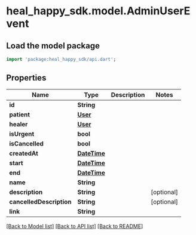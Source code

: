 # heal_happy_sdk.model.AdminUserEvent

## Load the model package
```dart
import 'package:heal_happy_sdk/api.dart';
```

## Properties
Name | Type | Description | Notes
------------ | ------------- | ------------- | -------------
**id** | **String** |  | 
**patient** | [**User**](User.md) |  | 
**healer** | [**User**](User.md) |  | 
**isUrgent** | **bool** |  | 
**isCancelled** | **bool** |  | 
**createdAt** | [**DateTime**](DateTime.md) |  | 
**start** | [**DateTime**](DateTime.md) |  | 
**end** | [**DateTime**](DateTime.md) |  | 
**name** | **String** |  | 
**description** | **String** |  | [optional] 
**cancelledDescription** | **String** |  | [optional] 
**link** | **String** |  | 

[[Back to Model list]](../README.md#documentation-for-models) [[Back to API list]](../README.md#documentation-for-api-endpoints) [[Back to README]](../README.md)


